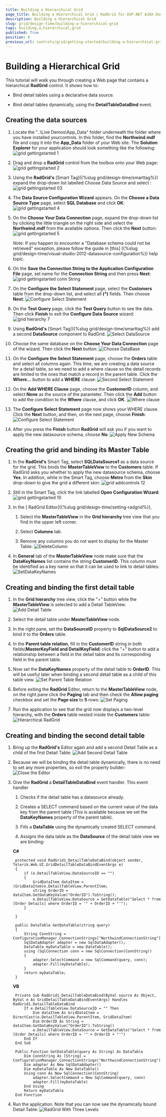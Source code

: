 ```yaml
---
title: Building a Hierarchical Grid
page_title: Building a Hierarchical Grid | RadGrid for ASP.NET AJAX Documentation
description: Building a Hierarchical Grid
slug: grid/design-time/building-a-hierarchical-grid
tags: building,a,hierarchical,grid
published: True
position: 8
previous_url: controls/grid/getting-started/building-a-hierarchical-grid
---
```


# Building a Hierarchical Grid



This tutorial will walk you through creating a Web page that contains a hierarchical **RadGrid** control. It shows how to:

* Bind detail tables using a declarative data source.

* Bind detail tables dynamically, using the **DetailTableDataBind** event.

## Creating the data sources

1. Locate the "..\Live Demos\App_Data" folder underneath the folder where you have installed yourcontrols. In this folder, find the **Northwind.mdf** file and copy it into the **App_Data** folder of your Web site. The **Solution Explorer** for your application should look something like the following:
![grid gettingstarted 1](images/grid_gettingstarted1.png)

1. Drag and drop a **RadGrid** control from the toolbox onto your Web page:
![grid gettingstarted 2](images/grid_gettingstarted2.JPG)

1. Using the **RadGrid's** [Smart Tag]({%slug grid/design-time/smarttag%}) expand the drop-down list labelled Choose Data Source and select **<New data source...>**:
![grid gettingstarted 03](images/grid_gettingstarted03.JPG)

1. The **Data Source Configuration Wizard** appears. On the **Choose a Data Source Type** page, select **SQL Database** and click **OK**:
![grid gettingstarted 4](images/grid_gettingstarted4.png)

1. On the **Choose Your Data Connection** page, expand the drop-down list by clicking the little triangle on the right side and select the **Northwind.mdf** from the available options. Then click the **Next** button:
![grid gettingstarted 5](images/grid_gettingstarted5.png)

	_Note_: If you happen to encounter a "Database schema could not be retrieved" exception, please follow the guide in [this] ({%slug grid/design-time/visual-studio-2012-datasource-configuration%}) help topic.
1. On the **Save the Connection String to the Application Configuration File** page, set name for the **Connection String** and then press **Next**:
![grid gettingstarted conn String](images/grid_gettingstarted_connString.png)

1. On the **Configure the Select Statement** page, select the **Customers** table from the drop-down list, and select all **(*)** fields. Then choose **Next**:
![Configure Select Statement](images/grid_hierarchy6.png)

1. On the **Test Query** page, click the **Test Query** button to see the data. Then click **Finish** to exit the **Configure Data Source** wizard:
![grid hierarchy 7](images/grid_hierarchy7.png)

1. Using **RadGrid's** [Smart Tag]({%slug grid/design-time/smarttag%}) add a second **DataSource** component to RadGrid.
![Select DataSource](images/grid_hierarchy4_1.png)

1. Choose the same database on the **Choose Your Data Connection** page of the wizard. Then click the **Next** button:
![Choose DataBase](images/grid_hierarchy7_1.png)

1. On the **Configure the Select Statement** page, choose the **Orders** table and select all columns again. This time, we are creating a data source for a detail table, so we need to add a where clause so the detail records are limited to the ones that match a record in the parent table. Click the **Where...** button to add a **WHERE** clause:
![Second Select Statement](images/grid_hierarchy8.png)

1. On the **Add WHERE Clause** page, choose the **CustomerID** column, and select **None** as the source of the parameter. Then click the **Add** button to add the condition to the **Where** clause, and click **OK**.
![Where clause](images/grid_hierarchy9.png)

1. The **Configure Select Statement** page now shows your WHERE clause. Click the **Next** button, and then, on the next page, choose **Finish**:
![Configure Select Statement](images/grid_hierarchy10.png)

1. After you press the **Finish** button **RadGrid** will ask you if you want to apply the new datasource schema, choose **No**:
![Apply New Schema](images/grid_hierarchy11.png)

## Creating the grid and binding its Master Table

1. In the **RadGrid's** Smart Tag, select **SQLDataSource1** as a data source for the grid. This binds the **MasterTableView** to the **Customers** table. If RadGrid asks you whether to apply the new datasource schema, choose **Yes**. In addition, while in the Smart Tag, choose **Metro** from the **Skin** drop-down to give the grid a different skin:
![grid addcontrols 12](images/grid_addcontrols12.png)

1. Still in the Smart Tag, click the link labelled **Open Configuration Wizard**:
![grid gettingstarted 10](images/grid_gettingstarted10.JPG)

1. In the [ RadGrid Editor]({%slug grid/design-time/setting-radgrid%}),

	1. Select the **MasterTableView** in the **Grid hierarchy** tree view that you find in the upper left corner.

	1. Select **Columns** tab.

	1. Remove any columns you do not want to display for the Master Table:
	![DeleteColumn](images/grid_hierarchy13.png)

1. In **General** tab of the **MasterTableView** node make sure that the **DataKeyNames** list contains the string **CustomerID**. This column must be identified as a key name so that it can be used to link to detail tables:
![SetDataKeyNames](images/grid_hierarchy14.png)

## Creating and binding the first detail table

1. In the **Grid hierarchy** tree view, click the "+" button while the **MasterTableView** is selected to add a Detail TableView.
![Add Detail Table](images/grid_hierarchy15.png)

1. Select the detail table under **MasterTableView** node.

1. In the right pane, set the **DataSourceID** property to **SqlDataSource2** to bind it to the **Orders** table.

1. In the **Parent table relation**, fill in the **CustomerID** string in both fields(**MasterKeyField and DetailKeyField**) click the "+" button to add a relationship between a field in the detail table and its corresponding field in the parent table.

1. Now set the **DataKeyNames** property of the detail table to **OrderID**. This will be useful later when binding a second detail table as a child of this table view.
![Set Parent Table Relation](images/grid_hierarchy16.png)

1. Before exiting the **RadGrid** Editor, return to the **MasterTableView** node, on the right pane click the **Paging** tab and then check the **Allow paging** checkbox and set the **Page size** to **5** rows:
![Set Paging](images/grid_hierarchy17.png)

1. Run the application to see that the grid now displays a two-level hierarchy, with the **Orders** table nested inside the **Customers** table:
![Hierarchical RadGrid](images/grid_hierarchy18.png)

## Creating and binding the second detail table

1. Bring up the **RadGrid's** Editor again and add a second Detail Table as a child of the first Detail Table:
![Add Second Detail Table](images/grid_hierarchy19.png)

1. Because we will be binding the detail table dynamically, there is no need to set any more properties, so exit the property builder:
![Close the Editor](images/grid_hierarchy20.png)

1. Give the **RadGrid** a **DetailTableDataBind** event handler. This event handler

	1. Checks if the detail table has a datasource already.

	1. Creates a SELECT command based on the current value of the data key from the parent table (This is available because we set the **DataKeyNames** property of the parent table).

	1. Fills a **DataTable** using the dynamically created SELECT command.

	1. Assigns the data table as the **DataSource** of the detail table view we are binding:

	**C#**
	
		protected void RadGrid1_DetailTableDataBind(object sender, Telerik.Web.UI.GridDetailTableDataBindEventArgs e)
		{
			if (e.DetailTableView.DataSourceID == "")
			{
				GridDataItem dataItem = (GridDataItem)e.DetailTableView.ParentItem;
				string OrderID = dataItem.GetDataKeyValue("OrderID").ToString();
				e.DetailTableView.DataSource = GetDataTable("Select * from [Order Details] where OrderID = '" + OrderID + "'");
			}

		}

		public DataTable GetDataTable(string query)
		{
			String ConnString = ConfigurationManager.ConnectionStrings["NorthwindConnectionString"].ConnectionString;
			SqlDataAdapter adapter = new SqlDataAdapter();
			DataTable myDataTable = new DataTable();
			using (SqlConnection conn = new SqlConnection(ConnString))
			{
				adapter.SelectCommand = new SqlCommand(query, conn);
				adapter.Fill(myDataTable);
			}
			return myDataTable;
		}
		
	**VB**
	
		Private Sub RadGrid1_DetailTableDataBind(ByVal source As Object, ByVal e As GridDetailTableDataBindEventArgs) Handles RadGrid1.DetailTableDataBind
			If e.DetailTableView.DataSourceID = "" Then
				Dim dataItem As GridDataItem = DirectCast(e.DetailTableView.ParentItem, GridDataItem)
				Dim OrderID As String = dataItem.GetDataKeyValue("OrderID").ToString()
				e.DetailTableView.DataSource = GetDataTable("Select * from [Order Details] where OrderID = '" + OrderID + "'")
			End If
		End Sub

		Public Function GetDataTable(query As String) As DataTable
			Dim ConnString As [String] = ConfigurationManager.ConnectionStrings("NorthwindConnectionString").ConnectionString
			Dim adapter As New SqlDataAdapter()
			Dim myDataTable As New DataTable()
			Using conn As New SqlConnection(ConnString)
				adapter.SelectCommand = New SqlCommand(query, conn)
				adapter.Fill(myDataTable)
			End Using
			Return myDataTable
		End Function

1. Run the application. Note that you can now see the dynamically bound Detail Table:
![RadGrid With Three Levels](images/grid_hierarchy21.png)
